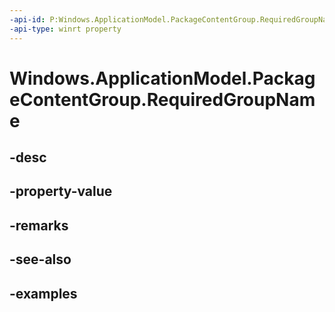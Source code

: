```yaml
---
-api-id: P:Windows.ApplicationModel.PackageContentGroup.RequiredGroupName
-api-type: winrt property
---
```


<!-- Property syntax.
public string RequiredGroupName { get; }
-->

# Windows.ApplicationModel.PackageContentGroup.RequiredGroupName

## -desc

## -property-value

## -remarks

## -see-also

## -examples

